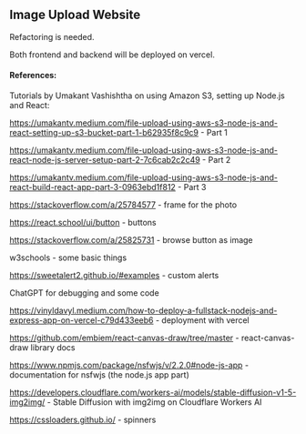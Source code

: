 ## Image Upload Website

Refactoring is needed. 

Both frontend and backend will be deployed on vercel. 

#### References:

Tutorials by Umakant Vashishtha on using Amazon S3, setting up Node.js and React:

https://umakantv.medium.com/file-upload-using-aws-s3-node-js-and-react-setting-up-s3-bucket-part-1-b62935f8c9c9 - Part 1

https://umakantv.medium.com/file-upload-using-aws-s3-node-js-and-react-node-js-server-setup-part-2-7c6cab2c2c49 - Part 2

https://umakantv.medium.com/file-upload-using-aws-s3-node-js-and-react-build-react-app-part-3-0963ebd1f812 - Part 3


https://stackoverflow.com/a/25784577 - frame for the photo

https://react.school/ui/button - buttons

https://stackoverflow.com/a/25825731 - browse button as image

w3schools - some basic things

https://sweetalert2.github.io/#examples - custom alerts

ChatGPT for debugging and some code

https://vinyldavyl.medium.com/how-to-deploy-a-fullstack-nodejs-and-express-app-on-vercel-c79d433eeb6 - deployment with vercel

https://github.com/embiem/react-canvas-draw/tree/master - react-canvas-draw library docs

https://www.npmjs.com/package/nsfwjs/v/2.2.0#node-js-app - documentation for nsfwjs (the node.js app part)

https://developers.cloudflare.com/workers-ai/models/stable-diffusion-v1-5-img2img/ - Stable Diffusion with img2img on Cloudflare Workers AI

https://cssloaders.github.io/ - spinners